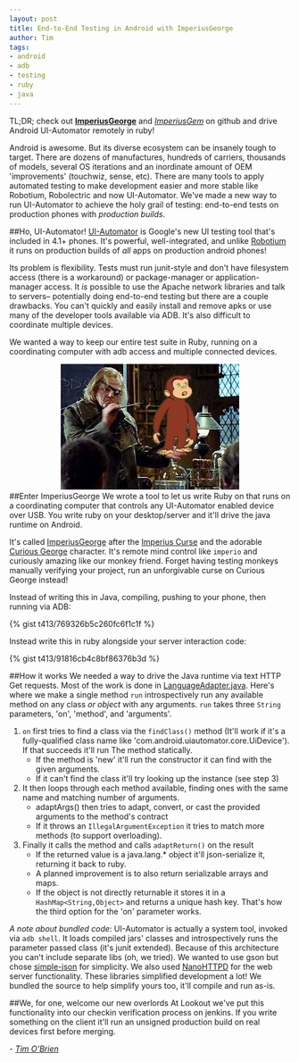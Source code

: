 ```yaml
---
layout: post
title: End-to-End Testing in Android with ImperiusGeorge
author: Tim
tags:
- android
- adb
- testing
- ruby
- java
---
```


TL;DR; check out **[ImperiusGeorge](https://github.com/lookout/ImperiusGeorge/)**
and *[ImperiusGem](https://github.com/lookout/ImperiusGem/)* on github and drive
Android UI-Automator remotely in ruby!

Android is awesome. But its diverse ecosystem can be insanely tough to target. There are dozens of manufactures, hundreds of carriers, thousands of models, several OS iterations and an inordinate amount of OEM 'improvements' (touchwiz, sense, etc). There are many tools to apply automated testing to make development easier and more stable like Robotium, Robolectric and now UI-Automator. We've made a new way to run UI-Automator to achieve the holy grail of testing: end-to-end tests on production phones with *production builds*.

##Ho, UI-Automator!
[UI-Automator](http://developer.android.com/tools/help/uiautomator/index.html) is Google's new UI testing tool that's included in 4.1+ phones. It's powerful, well-integrated, and unlike [Robotium](https://code.google.com/p/robotium/)
it runs on production builds of *all* apps on production android phones!

Its problem is flexibility. Tests must run junit-style and don't have filesystem access (there is a workaround) or package-manager or application-manager access. It *is* possible to use the Apache network libraries and talk to servers– potentially doing end-to-end testing but there are a couple drawbacks. You can't quickly and easily install and remove apks or use many of the developer tools available via ADB. It's also difficult to coordinate multiple devices.

We wanted a way to keep our entire test suite in Ruby, running on a coordinating computer with adb access and multiple connected devices.

<div style="text-align:center"><img src="/images/post-images/imperius-george/george.jpg" alt="funny logo" /></div>
##Enter ImperiusGeorge
We wrote a tool to let us write Ruby on that runs on a coordinating computer that controls any UI-Automator enabled device over USB. You write ruby on your desktop/server and it'll drive the java runtime
on Android.

It's called [ImperiusGeorge](https://github.com/lookout/ImperiusGeorge/) after the [Imperius Curse](http://harrypotter.wikia.com/wiki/Imperius_Curse) and the adorable [Curious George](http://pbskids.org/curiousgeorge/) character. It's remote mind control like `imperio` and curiously amazing like our monkey friend. Forget having testing monkeys manually verifying your project, run an unforgivable curse on Curious George instead!

Instead of writing this in Java, compiling, pushing to your phone, then running via ADB:

{% gist t413/769326b5c260fc6f1c1f %}

Instead write this in ruby alongside your server interaction code:

{% gist t413/91816cb4c8bf86376b3d %}

##How it works
We needed a way to drive the Java runtime via text HTTP Get requests. Most of the work is done in [LanguageAdapter.java](https://github.com/lookout/ImperiusGeorge/blob/master/src/imperiusgeorge/backend/LanguageAdapter.java). Here's where we make a single method `run` introspectively run any available method on any class *or object* with any arguments. `run` takes three `String` parameters, 'on', 'method', and 'arguments'.

1. `on` first tries to find a class via the `findClass()` method (It'll work if it's a fully-qualified
 class name like 'com.android.uiautomator.core.UiDevice'). If that succeeds it'll run The method statically.
    * If the method is 'new' it'll run the constructor it can find with the given arguments.
    * If it can't find the class it'll try looking up the instance (see step 3)
2. It then loops through each method available, finding ones with the same name and matching number of arguments.
    * adaptArgs() then tries to adapt, convert, or cast the provided arguments to the method's contract
    * If it throws an `IllegalArgumentException` it tries to match more methods (to support overloading).
3. Finally it calls the method and calls `adaptReturn()` on the result
    * If the returned value is a java.lang.* object it'll json-serialize it, returning it back to ruby.
    * A planned improvement is to also return serializable arrays and maps.
    * If the object is not directly returnable it stores it in a `HashMap<String,Object>` and returns a unique hash key. That's how the third option for the 'on' parameter works.

*A note about bundled code*: UI-Automator is actually a system tool, invoked via `adb shell`. It loads compiled jars' classes and introspectively runs the parameter passed class (it's junit extended). Because of this architecture you can't include separate libs (oh, we tried). We wanted to use gson but chose  [simple-json](https://code.google.com/p/json-simple/) for simplicity. We also used [NanoHTTPD](https://github.com/NanoHttpd/nanohttpd) for the web server functionality. These libraries simplified development a lot! We bundled the source to help simplify yours too, it'll compile and run as-is.

##We, for one, welcome our new overlords
At Lookout we've put this functionality into our checkin verification process on jenkins.
If you write something on the client it'll run an unsigned production build on real devices first
before merging.

*- [Tim O'Brien](https://github.com/t413)*
